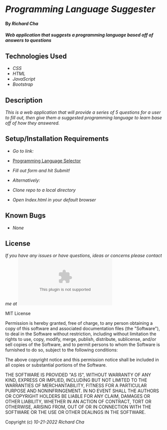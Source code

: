 # _Programming Language Suggester_

#### By _**Richard Cha**_

#### _Web application that suggests a programming language based off of answers to questions_

## Technologies Used

* _CSS_
* _HTML_
* _JavaScript_
* _Bootstrap_

## Description

_This is a web application that will provide a series of 5 questions for a user to fill out, then 
give them a suggested programming language to learn base off of how they answered._

## Setup/Installation Requirements

* _Go to link:_
* [Programming Language Selector](https://charichard09.github.io/programming-language-suggester)
* _Fill out form and hit Submit!_

* _Alternatively:_
* _Clone repo to a local directory_
* _Open Index.html in your default browser_

## Known Bugs

* _None_

## License

_If you have any issues or have questions, ideas or concerns please contact me at ![charichard09@gmail.com](mailto:charichard09@gmail.com)_

MIT License

Permission is hereby granted, free of charge, to any person obtaining a copy
of this software and associated documentation files (the "Software"), to deal
in the Software without restriction, including without limitation the rights
to use, copy, modify, merge, publish, distribute, sublicense, and/or sell
copies of the Software, and to permit persons to whom the Software is
furnished to do so, subject to the following conditions:

The above copyright notice and this permission notice shall be included in all
copies or substantial portions of the Software.

THE SOFTWARE IS PROVIDED "AS IS", WITHOUT WARRANTY OF ANY KIND, EXPRESS OR
IMPLIED, INCLUDING BUT NOT LIMITED TO THE WARRANTIES OF MERCHANTABILITY,
FITNESS FOR A PARTICULAR PURPOSE AND NONINFRINGEMENT. IN NO EVENT SHALL THE
AUTHORS OR COPYRIGHT HOLDERS BE LIABLE FOR ANY CLAIM, DAMAGES OR OTHER
LIABILITY, WHETHER IN AN ACTION OF CONTRACT, TORT OR OTHERWISE, ARISING FROM,
OUT OF OR IN CONNECTION WITH THE SOFTWARE OR THE USE OR OTHER DEALINGS IN THE
SOFTWARE.

Copyright (c) _10-21-2022_ _Richard Cha_